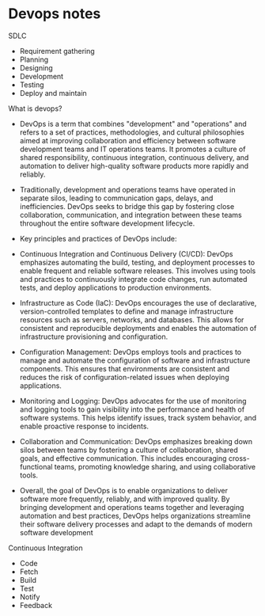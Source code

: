 # Devops notes

SDLC 
- Requirement gathering
- Planning
- Designing
- Development
- Testing
- Deploy and maintain

 What is devops? 
 - DevOps is a term that combines "development" and "operations" and refers to a set of practices, methodologies, and cultural philosophies aimed at improving collaboration and efficiency between software development teams and IT operations teams. It promotes a culture of shared responsibility, continuous integration, continuous delivery, and automation to deliver high-quality software products more rapidly and reliably.

 - Traditionally, development and operations teams have operated in separate silos, leading to communication gaps, delays, and inefficiencies. DevOps seeks to bridge this gap by fostering close collaboration, communication, and integration between these teams throughout the entire software development lifecycle.

 - Key principles and practices of DevOps include:

 - Continuous Integration and Continuous Delivery (CI/CD): DevOps emphasizes automating the build, testing, and deployment processes to enable frequent and reliable software releases. This involves using tools and practices to continuously integrate code changes, run automated tests, and deploy applications to production environments.

 - Infrastructure as Code (IaC): DevOps encourages the use of declarative, version-controlled templates to define and manage infrastructure resources such as servers, networks, and databases. This allows for consistent and reproducible deployments and enables the automation of infrastructure provisioning and configuration.

 - Configuration Management: DevOps employs tools and practices to manage and automate the configuration of software and infrastructure components. This ensures that environments are consistent and reduces the risk of configuration-related issues when deploying applications.

 - Monitoring and Logging: DevOps advocates for the use of monitoring and logging tools to gain visibility into the performance and health of software systems. This helps identify issues, track system behavior, and enable proactive response to incidents.

 - Collaboration and Communication: DevOps emphasizes breaking down silos between teams by fostering a culture of collaboration, shared goals, and effective communication. This includes encouraging cross-functional teams, promoting knowledge sharing, and using collaborative tools.

 - Overall, the goal of DevOps is to enable organizations to deliver software more frequently, reliably, and with improved quality. By bringing development and operations teams together and leveraging automation and best practices, DevOps helps organizations streamline their software delivery processes and adapt to the demands of modern software development

Continuous Integration
 - Code
 - Fetch
 - Build
 - Test
 - Notify
 - Feedback